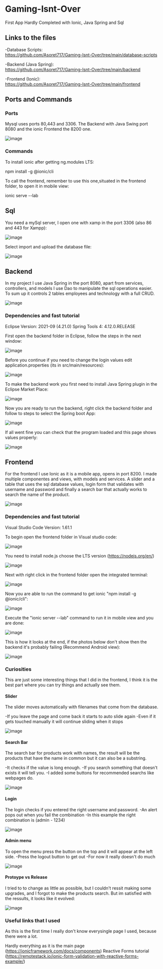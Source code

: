 # Gaming-Isnt-Over
First App Hardly Completed with Ionic, Java Spring and Sql


## Links to the files

-Database Scripts: <br>
https://github.com/Asoret717/Gaming-Isnt-Over/tree/main/database-scripts <br>

-Backend (Java Spring): <br>
https://github.com/Asoret717/Gaming-Isnt-Over/tree/main/backend <br>

-Frontend (Ionic): <br>
https://github.com/Asoret717/Gaming-Isnt-Over/tree/main/frontend <br>


## Ports and Commands

### Ports

Mysql uses ports 80,443 and 3306. The Backend with Java Swing port 8080 and the ionic Frontend the 8200 one.

![image](https://user-images.githubusercontent.com/81707462/137812160-f2c48420-3bdd-4f7c-87bd-c404cd257348.png)

### Commands

To install ionic after getting ng.modules LTS:

npm install -g @ionic/cli

To call the frontend, remember to use this one,situated in the frontend folder, to open it in mobile view:

ionic serve --lab

## Sql

You need a mySql server, I open one with xamp in the port 3306 (also 86 and 443 for Xampp):

![image](https://user-images.githubusercontent.com/81707462/137819493-4e3079d0-5ffa-47b2-a9a9-f0ec08b61f7f.png)

Select import and upload the database file:

![image](https://user-images.githubusercontent.com/81707462/137819229-d7daa667-eb10-4a80-b4fa-5cfee1dc31d2.png)


## Backend

In my project I use Java Spring in the port 8080, apart from services, controllers, and models I use Dao to manipulate
the sql operations easier. To sum up it controls 2 tables employees and technology with a full CRUD.

![image](https://user-images.githubusercontent.com/81707462/137812434-90412053-4d18-457b-b274-9129a4533849.png)

### Dependencies and fast tutorial

Eclipse Version: 2021-09 (4.21.0)            Spring Tools 4: 4.12.0.RELEASE 

First open the backend folder in Eclipse, follow the steps in the next window:

![image](https://user-images.githubusercontent.com/81707462/137813892-8cd3c0bc-a9a1-429e-b827-0188600cabc8.png)

Before you continue if you need to change the login values edit application.properties (its in src/main/resources):

![image](https://user-images.githubusercontent.com/81707462/137814895-7c0592e8-3c7d-4325-b1ee-af39bde1e9d1.png)

To make the backend work you first need to install Java Spring plugin in the Eclipse Market Place:

![image](https://user-images.githubusercontent.com/81707462/137813128-61637aa6-47ae-423d-9e39-c385e06e5922.png)

Now you are ready to run the backend, right click the backend folder and follow to steps to select the Spring boot App:

![image](https://user-images.githubusercontent.com/81707462/137813353-4a0b8abf-05c5-40c3-bfcc-33f9241f53ba.png)

If all went fine you can check that the program loaded and this page shows values properly:

![image](https://user-images.githubusercontent.com/81707462/137814347-9eca7035-21b1-46eb-bdef-b9b1c325bd05.png)


## Frontend

For the frontend I use Ionic as it is a mobile app, opens in port 8200. I made multiple componentes and views, with models and
services. A slider and a table that uses the sql database values, login form that validates with username and password and finally
a search bar that actually works to search the name of the product.

![image](https://user-images.githubusercontent.com/81707462/137815329-d25f741a-990f-4745-9b04-dd5c295a36b0.png)

### Dependencies and fast tutorial

Visual Studio Code Version: 1.61.1

To begin open the frontend folder in Visual studio code:

![image](https://user-images.githubusercontent.com/81707462/137815694-ac13be74-5992-40db-ab0c-766d64b4ae4f.png)

You need to install node.js choose the LTS version (https://nodejs.org/en/)

![image](https://user-images.githubusercontent.com/81707462/137817024-b9e05c0a-c3b1-4180-b17e-ac5e5627dbca.png)

Next with right click in the frontend folder open the integrated terminal:

![image](https://user-images.githubusercontent.com/81707462/137816061-166a2552-757a-43ec-8904-36308fde1a5b.png)

Now you are able to run the command to get ionic "npm install -g @ionic/cli":

![image](https://user-images.githubusercontent.com/81707462/137817214-bb53860e-5408-4d90-9e71-6a9b8146f570.png)

Execute the "ionic server --lab" command to run it in mobile view and you are done:

![image](https://user-images.githubusercontent.com/81707462/137816430-36286493-969d-447c-b40b-e80446083063.png)

This is how it looks at the end, if the photos below don't show then the backend it's probably failing (Recommend Android view):

![image](https://user-images.githubusercontent.com/81707462/137817892-d799fd7e-55d1-4f44-b536-5132381d6dcb.png)


### Curiosities

This are just some interesting things that I did in the frontend, I think it is the best part where you can try things
and actually see them.

#### Slider

The slider moves automatically with filenames that come from the database.

-If you leave the page and come back it starts to auto slide again
-Even if it gets touched manually it will continue sliding when it stops

![image](https://user-images.githubusercontent.com/81707462/137817681-8e2294b4-58a4-45b4-ab0d-f8a0b91c5b45.png)

#### Search Bar

The search bar for products work with names, the result will be the products that have the name in common but it can also be a substring.

-It checks if the value is long enough.
-If you search something that doesn't exists it will tell you.
-I added some buttons for recommended searchs like webpages do.

![image](https://user-images.githubusercontent.com/81707462/137818218-30ff8fcc-04bb-4b6f-bcae-9cef5947198c.png)

#### Login

The login checks if you entered the right username and password.
-An alert pops out when you fail the combination
-In this example the right combination is (admin - 1234)

![image](https://user-images.githubusercontent.com/81707462/137819678-fe820a01-cb68-49c4-9248-2bd2652ec5af.png)

#### Admin menu

To open the menu press the button on the top and it will appear at the left side.
-Press the logout button to get out
-For now it really doesn't do much

![image](https://user-images.githubusercontent.com/81707462/137819625-baf22a13-f32e-4104-a941-3869efced670.png)

#### Protoype vs Release
I tried to to change as little as possible, but I couldn't ressit making some upgrades, and I forgot to make the products search.
But im satisfied with the ressults, it looks like it evolved:

![image](https://user-images.githubusercontent.com/81707462/137820954-ae003301-1d93-4fad-a277-adfbd947189e.png)



### Useful links that I used

As this is the first time I really don't know everysingle page I used, because there were a lot.

Hardly everything as it is the main page (https://ionicframework.com/docs/components)
Reactive Forms tutorial (https://remotestack.io/ionic-form-validation-with-reactive-forms-example/)







